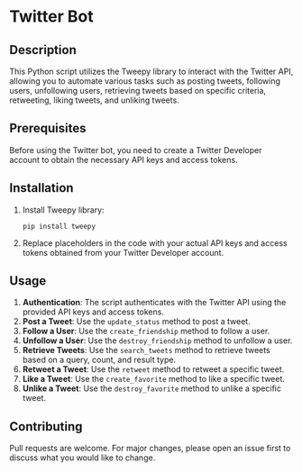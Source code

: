 # Twitter Bot

## Description
This Python script utilizes the Tweepy library to interact with the Twitter API, allowing you to automate various tasks such as posting tweets, following users, unfollowing users, retrieving tweets based on specific criteria, retweeting, liking tweets, and unliking tweets.

## Prerequisites
Before using the Twitter bot, you need to create a Twitter Developer account to obtain the necessary API keys and access tokens.

## Installation
1. Install Tweepy library:
   ```
   pip install tweepy
   ```

2. Replace placeholders in the code with your actual API keys and access tokens obtained from your Twitter Developer account.

## Usage
1. **Authentication**: The script authenticates with the Twitter API using the provided API keys and access tokens.
2. **Post a Tweet**: Use the `update_status` method to post a tweet.
3. **Follow a User**: Use the `create_friendship` method to follow a user.
4. **Unfollow a User**: Use the `destroy_friendship` method to unfollow a user.
5. **Retrieve Tweets**: Use the `search_tweets` method to retrieve tweets based on a query, count, and result type.
6. **Retweet a Tweet**: Use the `retweet` method to retweet a specific tweet.
7. **Like a Tweet**: Use the `create_favorite` method to like a specific tweet.
8. **Unlike a Tweet**: Use the `destroy_favorite` method to unlike a specific tweet.

## Contributing
Pull requests are welcome. For major changes, please open an issue first to discuss what you would like to change.
